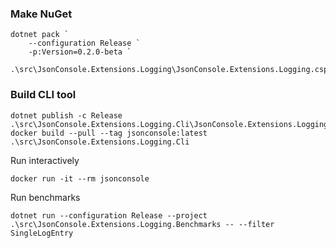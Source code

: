 ### Make NuGet

```
dotnet pack `
    --configuration Release `
    -p:Version=0.2.0-beta `
    .\src\JsonConsole.Extensions.Logging\JsonConsole.Extensions.Logging.csproj
```

### Build CLI tool 

```
dotnet publish -c Release .\src\JsonConsole.Extensions.Logging.Cli\JsonConsole.Extensions.Logging.Cli.csproj
docker build --pull --tag jsonconsole:latest .\src\JsonConsole.Extensions.Logging.Cli
```

Run interactively

```
docker run -it --rm jsonconsole
```

Run benchmarks

```
dotnet run --configuration Release --project .\src\JsonConsole.Extensions.Logging.Benchmarks -- --filter SingleLogEntry
```
